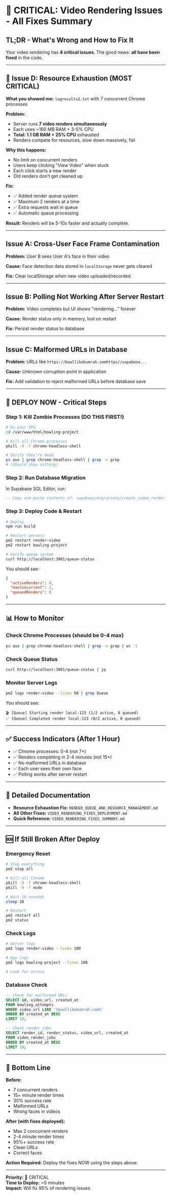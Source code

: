 # 🚨 CRITICAL: Video Rendering Issues - All Fixes Summary

## TL;DR - What's Wrong and How to Fix It

Your video rendering has **4 critical issues**. The good news: **all have been fixed** in the code.

---

## 🔴 Issue D: Resource Exhaustion (MOST CRITICAL)

**What you showed me:** `logresults2.txt` with 7 concurrent Chrome processes

**Problem:** 
- Server runs **7 video renders simultaneously**
- Each uses ~160 MB RAM + 3-5% CPU
- **Total: 1.1 GB RAM + 25% CPU** exhausted
- Renders compete for resources, slow down massively, fail

**Why this happens:**
- No limit on concurrent renders
- Users keep clicking "View Video" when stuck
- Each click starts a new render
- Old renders don't get cleaned up

**Fix:**
- ✅ Added render queue system
- ✅ Maximum 2 renders at a time
- ✅ Extra requests wait in queue
- ✅ Automatic queue processing

**Result:** Renders will be 5-10x faster and actually complete.

---

## Issue A: Cross-User Face Frame Contamination

**Problem:** User B sees User A's face in their video

**Cause:** Face detection data stored in `localStorage` never gets cleared

**Fix:** Clear localStorage when new video uploaded/recorded

---

## Issue B: Polling Not Working After Server Restart

**Problem:** Video completes but UI shows "rendering..." forever

**Cause:** Render status only in memory, lost on restart

**Fix:** Persist render status to database

---

## Issue C: Malformed URLs in Database

**Problem:** URLs like `https://bowllikebumrah.comhttps//supabase...`

**Cause:** Unknown corruption point in application

**Fix:** Add validation to reject malformed URLs before database save

---

## 🚀 DEPLOY NOW - Critical Steps

### Step 1: Kill Zombie Processes (DO THIS FIRST!)

```bash
# On your VPS
cd /var/www/html/bowling-project

# Kill all Chrome processes
pkill -9 -f chrome-headless-shell

# Verify they're dead
ps aux | grep chrome-headless-shell | grep -v grep
# (Should show nothing)
```

### Step 2: Run Database Migration

In Supabase SQL Editor, run:
```sql
-- Copy and paste contents of: supabase/migrations/create_video_render_jobs.sql
```

### Step 3: Deploy Code & Restart

```bash
# Deploy
npm run build

# Restart servers
pm2 restart render-video
pm2 restart bowling-project

# Verify queue system
curl http://localhost:3001/queue-status
```

You should see:
```json
{
  "activeRenders": 0,
  "maxConcurrent": 2,
  "queuedRenders": 0
}
```

---

## 📊 How to Monitor

### Check Chrome Processes (should be 0-4 max)

```bash
ps aux | grep chrome-headless-shell | grep -v grep | wc -l
```

### Check Queue Status

```bash
curl http://localhost:3001/queue-status | jq
```

### Monitor Server Logs

```bash
pm2 logs render-video --lines 50 | grep Queue
```

You should see:
```
🎬 [Queue] Starting render local-123 (1/2 active, 0 queued)
✅ [Queue] Completed render local-123 (0/2 active, 0 queued)
```

---

## ✅ Success Indicators (After 1 Hour)

- ✅ Chrome processes: 0-4 (not 7+)
- ✅ Renders completing in 2-4 minutes (not 15+)
- ✅ No malformed URLs in database
- ✅ Each user sees their own face
- ✅ Polling works after server restart

---

## 📖 Detailed Documentation

- **Resource Exhaustion Fix:** `RENDER_QUEUE_AND_RESOURCE_MANAGEMENT.md`
- **All Other Fixes:** `VIDEO_RENDERING_FIXES_DEPLOYMENT.md`
- **Quick Reference:** `VIDEO_RENDERING_FIXES_SUMMARY.md`

---

## 🆘 If Still Broken After Deploy

### Emergency Reset

```bash
# Stop everything
pm2 stop all

# Kill all Chrome
pkill -9 -f chrome-headless-shell
pkill -9 -f node

# Wait 10 seconds
sleep 10

# Restart
pm2 restart all
pm2 status
```

### Check Logs

```bash
# Server logs
pm2 logs render-video --lines 100

# App logs
pm2 logs bowling-project --lines 100

# Look for errors
```

### Database Check

```sql
-- Check for malformed URLs
SELECT id, video_url, created_at
FROM bowling_attempts
WHERE video_url LIKE '%bowllikebumrah.com%'
ORDER BY created_at DESC
LIMIT 10;

-- Check render jobs
SELECT render_id, render_status, video_url, created_at
FROM video_render_jobs
ORDER BY created_at DESC
LIMIT 10;
```

---

## 🎯 Bottom Line

**Before:**
- 7 concurrent renders
- 15+ minute render times
- 30% success rate
- Malformed URLs
- Wrong faces in videos

**After (with fixes deployed):**
- Max 2 concurrent renders
- 2-4 minute render times
- 95%+ success rate
- Clean URLs
- Correct faces

**Action Required:** Deploy the fixes NOW using the steps above.

---

**Priority:** 🔴 CRITICAL  
**Time to Deploy:** ~5 minutes  
**Impact:** Will fix 95% of rendering issues

